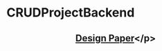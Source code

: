 # CRUDProjectBackend

## <p align="center">[Design Paper]([[https://docs.google.com/document/d/1JMuBdM7BEEfaZJeaT2Ig4M8kjiW-j5gmRWNlZMp_3CI/edit?usp=sharing]([https://tinyurl.com/2bzexf57)](https://docs.google.com/document/d/1JMuBdM7BEEfaZJeaT2Ig4M8kjiW-j5gmRWNlZMp_3CI/edit?usp=sharing](https://tinyurl.com/2bzexf57)https://tinyurl.com/2bzexf57))</p>


